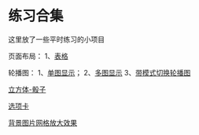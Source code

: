 # 练习合集
这里放了一些平时练习的小项目

页面布局：
1、[表格](https://imwangpan.github.io/Products/%E9%A1%B5%E9%9D%A2%E5%B8%83%E5%B1%80/%E5%AE%9A%E4%BD%8D.html)

轮播图：
1、[单图显示](https://imwangpan.github.io/Products/%E8%BD%AE%E6%92%AD%E5%9B%BE/%E8%BD%AE%E6%92%AD%E5%9B%BE-%E5%8D%95%E5%9B%BE%E6%98%BE%E7%A4%BA.html)；
2、[多图显示](https://imwangpan.github.io/Products/%E8%BD%AE%E6%92%AD%E5%9B%BE/%E8%BD%AE%E6%92%AD%E5%9B%BE-%E5%A4%9A%E5%9B%BE%E6%98%BE%E7%A4%BA.html)
3、[带模式切换轮播图](https://imwangpan.github.io/Products/%E8%BD%AE%E6%92%AD%E5%9B%BE/index.html)

[立方体-骰子](https://imwangpan.github.io/Products/%E7%AB%8B%E6%96%B9%E4%BD%93-%E9%AA%B0%E5%AD%90/)

[选项卡](https://imwangpan.github.io/Products/%E9%80%89%E9%A1%B9%E5%8D%A1/index.html)

[背景图片网格放大效果](https://imwangpan.github.io/Products/%E8%83%8C%E6%99%AF%E5%9B%BE%E7%89%87%E7%BD%91%E6%A0%BC%E6%94%BE%E5%A4%A7%E6%95%88%E6%9E%9C/index.html)
